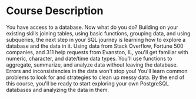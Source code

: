 # Course Description
You have access to a database. Now what do you do? Building on your existing skills joining tables, using basic functions, grouping data, and using subqueries, the next step in your SQL journey is learning how to explore a database and the data in it. Using data from Stack Overflow, Fortune 500 companies, and 311 help requests from Evanston, IL, you'll get familiar with numeric, character, and date/time data types. You'll use functions to aggregate, summarize, and analyze data without leaving the database. Errors and inconsistencies in the data won't stop you! You'll learn common problems to look for and strategies to clean up messy data. By the end of this course, you'll be ready to start exploring your own PostgreSQL databases and analyzing the data in them.